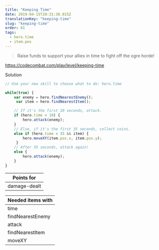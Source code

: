 ```yaml
---
title: "Keeping Time"
date: 2019-04-15T20:31:30.015Z
translationKey: "keeping-time"
slug: "keeping-time"
order: 61
tags:
  - hero.time
  - item.pos
---
```


> Raise funds to support your allies in time to fight off the ogre horde!

https://codecombat.com/play/level/keeping-time

Solution

```javascript
// Use your new skill to choose what to do: hero.time

while(true) {
    var enemy = hero.findNearestEnemy();
     var item = hero.findNearestItem();

    // If it's the first 10 seconds, attack.
    if (hero.time < 10) {
        hero.attack(enemy);
    }
    // Else, if it's the first 35 seconds, collect coins.
    else if (hero.time < 35 && item) {
        hero.moveXY(item.pos.x, item.pos.y);
     }
    // After 35 seconds, attack again!
    else {
        hero.attack(enemy);
    }
}

```

Points for |
--- |
damage-dealt |

Needed items with |
--- |
time |
findNearestEnemy |
attack |
findNearestItem |
moveXY |


